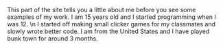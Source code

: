 <html>
  <head>
    <title> About Jake :D </title>
  </head>
  <p> This part of the site tells you a little about me before you see some examples of my work. I am 15 years old and I started programming when I was 12. \n I started off making small clicker games for my classmates and slowly wrote better code. I am from the United States and I have played bunk town for around 3 months.</p>
 </html>
